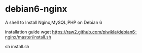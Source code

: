 debian6-nginx
=============

A shell to Install Nginx,MySQL,PHP on Debian 6

installation guide
wget https://raw2.github.com/piwikla/debian6-nginx/master/install.sh

sh install.sh
